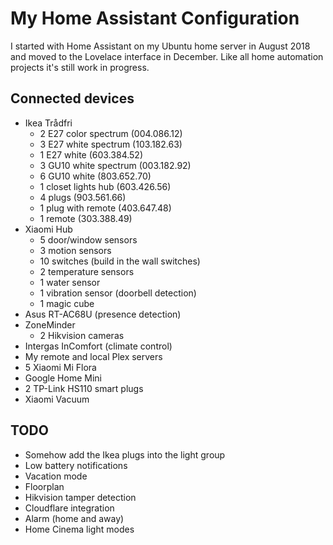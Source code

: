 # My Home Assistant Configuration

I started with Home Assistant on my Ubuntu home server in August 2018 and moved to the Lovelace interface in December. Like all home automation projects it's still work in progress.

## Connected devices

- Ikea Trådfri
  - 2 E27 color spectrum (004.086.12)
  - 3 E27 white spectrum (103.182.63)
  - 1 E27 white (603.384.52)
  - 3 GU10 white spectrum (003.182.92)
  - 6 GU10 white (803.652.70)
  - 1 closet lights hub (603.426.56)
  - 4 plugs (903.561.66)
  - 1 plug with remote (403.647.48)
  - 1 remote (303.388.49)
- Xiaomi Hub
  - 5 door/window sensors
  - 3 motion sensors
  - 10 switches (build in the wall switches)
  - 2 temperature sensors
  - 1 water sensor
  - 1 vibration sensor (doorbell detection)
  - 1 magic cube
- Asus RT-AC68U (presence detection)
- ZoneMinder
  - 2 Hikvision cameras
- Intergas InComfort (climate control)
- My remote and local Plex servers
- 5 Xiaomi Mi Flora
- Google Home Mini
- 2 TP-Link HS110 smart plugs
- Xiaomi Vacuum

## TODO

- Somehow add the Ikea plugs into the light group
- Low battery notifications
- Vacation mode
- Floorplan
- Hikvision tamper detection
- Cloudflare integration
- Alarm (home and away)
- Home Cinema light modes
